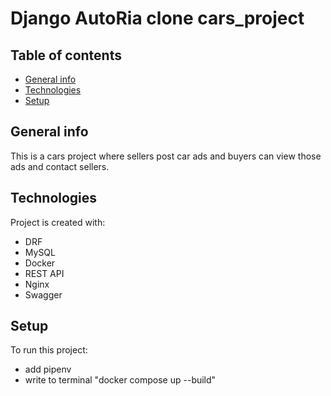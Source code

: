 # Django AutoRia clone cars_project

## Table of contents
* [General info](#general-info)
* [Technologies](#technologies)
* [Setup](#setup)

## General info
This is a cars project where sellers post car ads and buyers can view those ads and contact sellers.

## Technologies
Project is created with:
* DRF
* MySQL
* Docker
* REST API
* Nginx
* Swagger

## Setup
To run this project: 

- add pipenv 
- write to terminal "docker compose up --build"
